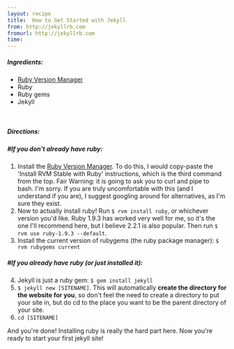 ```yaml
---
layout: recipe
title:  How to Get Started with Jekyll
from: http://jekyllrb.com
fromurl: http://jekyllrb.com
time: 
---
```


##### Ingredients:

* [Ruby Version Manager](https://rvm.io/rvm/install)
* Ruby
* Ruby gems
* Jekyll

<br>

##### Directions:

##### #If you don't already have ruby:

1. Install the [Ruby Version Manager](https://rvm.io/rvm/install). To do this, 
I would copy-paste the 'Install RVM Stable with Ruby' instructions, which is 
the third command from the top.  Fair Warning: it is going to ask you to curl 
and pipe to bash.  I'm sorry. If you are truly uncomfortable with this (and I 
understand if you are), I suggest googling around for alternatives, as I'm 
sure they exist.
2. Now to  actually install ruby!  Run ``$ rvm install ruby``, or whichever 
version you'd like. Ruby 1.9.3 has worked very well for me, so it's the one 
I'll recommend here, but I believe 2.2.1 is also popular. Then run 
``$ rvm use ruby-1.9.3 --default``.
3. Install the current version of rubygems (the ruby package manager): 
``$ rvm rubygems current``

##### #If you already have ruby (or just installed it):

4. Jekyll is just a ruby gem: ``$ gem install jekyll``
5. ``$ jekyll new [SITENAME]``. This will automatically 
**create the directory for the website for you**, so don't feel the need to 
create a directory to put your site in, but do cd to the place you want to be 
the parent directory of your site.
6. ``cd [SITENAME]``

And you're done!  Installing ruby is really the hard part here.  Now you're ready to start your first jekyll site!
